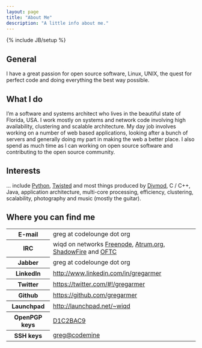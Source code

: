 ```yaml
---
layout: page
title: "About Me"
description: "A little info about me."
---
```

{% include JB/setup %}

General
-------

I have a great passion for open source software, Linux, UNIX, the quest for perfect code and doing everything the best way possible.

What I do
---------

I’m a software and systems architect who lives in the beautiful state of Florida, USA. I work mostly on systems and network code involving high availability, clustering and scalable architecture. My day job involves working on a number of web based applications, looking after a bunch of servers and generally doing my part in making the web a better place. I also spend as much time as I can working on open source software and contributing to the open source community.

Interests
---------
… include <a href="http://www.python.org/" target="_blank" onclick="pageTracker._trackPageview('/outgoing/www.python.org/?referer=http%3A%2F%2Fcode.geek.sh%2F');">Python</a>, <a href="http://twistedmatrix.com/trac/" target="_blank" onclick="pageTracker._trackPageview('/outgoing/twistedmatrix.com/trac/?referer=http%3A%2F%2Fcode.geek.sh%2F');">Twisted</a> and most things produced by <a href="https://launchpad.net/divmod.org" target="_blank" onclick="pageTracker._trackPageview('/outgoing/launchpad.net/divmod.org?referer=http%3A%2F%2Fcode.geek.sh%2F');">Divmod</a>, C / C++, Java, application architecture, multi-core processing, efficiency, clustering, scalability, photography and music (mostly the guitar).

Where you can find me
---------------------

<table class="table condensed-table">
  <tbody>
    <tr>
      <th>E-mail</th>
      <td>greg at codelounge dot org</td>
    </tr>
    <tr>
      <th>IRC</th>
      <td>wiqd on networks <a href="http://freenode.net/" onclick="pageTracker._trackPageview('/outgoing/freenode.net/?referer=http%3A%2F%2Fcode.geek.sh%2F');">Freenode</a>, <a href="http://atrum.org/" onclick="pageTracker._trackPageview('/outgoing/atrum.org/?referer=http%3A%2F%2Fcode.geek.sh%2F');">Atrum.org</a>, <a href="http://shadowfire.org/" onclick="pageTracker._trackPageview('/outgoing/shadowfire.org/?referer=http%3A%2F%2Fcode.geek.sh%2F');">ShadowFire</a> and <a href="http://www.oftc.net/oftc/" onclick="pageTracker._trackPageview('/outgoing/www.oftc.net/oftc/?referer=http%3A%2F%2Fcode.geek.sh%2F');">OFTC</a></td>
    </tr>
    <tr>
      <th>Jabber</th>
      <td>greg at codelounge dot org</td>
    </tr>
    <tr>
      <th>LinkedIn</th>
      <td><a href="http://www.linkedin.com/in/gregarmer" onclick="pageTracker._trackPageview('/outgoing/www.linkedin.com/in/gregarmer?referer=http%3A%2F%2Fcode.geek.sh%2F');">http://www.linkedin.com/in/gregarmer</a></td>
    </tr>
    <tr>
      <th>Twitter</th>
      <td><a href="https://twitter.com/#!/gregarmer" onclick="pageTracker._trackPageview('/outgoing/twitter.com/_/gregarmer?referer=http%3A%2F%2Fcode.geek.sh%2F');">https://twitter.com/#!/gregarmer</a></td>
    </tr>
    <tr>
      <th>Github</th>
      <td><a href="https://github.com/gregarmer" onclick="pageTracker._trackPageview('/outgoing/github.com/gregarmer?referer=http%3A%2F%2Fcode.geek.sh%2F');">https://github.com/gregarmer</a></td>
    </tr>
    <tr>
      <th>Launchpad</th>
      <td><a href="http://launchpad.net/~wiqd" onclick="pageTracker._trackPageview('/outgoing/launchpad.net/_wiqd?referer=http%3A%2F%2Fcode.geek.sh%2F');">http://launchpad.net/~wiqd</a></td>
    </tr>
    <tr>
      <th>OpenPGP keys</th>
      <td><a href="http://keyserver.ubuntu.com:11371/pks/lookup?search=0xC12DE9B4E4FA0F406B44F898A4E1B379D1C2BAC9&amp;op=index" onclick="pageTracker._trackPageview('/outgoing/keyserver.ubuntu.com_11371/pks/lookup?search=0xC12DE9B4E4FA0F406B44F898A4E1B379D1C2BAC9_amp_op=index&amp;referer=http%3A%2F%2Fcode.geek.sh%2F');">D1C2BAC9</a></td>
    </tr>
    <tr>
      <th>SSH keys</th>
      <td><a href="https://launchpad.net/%7Ewiqd/+sshkeys" onclick="pageTracker._trackPageview('/outgoing/launchpad.net/_7Ewiqd/+sshkeys?referer=http%3A%2F%2Fcode.geek.sh%2F');">greg@codemine</a></td>
    </tr>
  </tbody>
</table>

